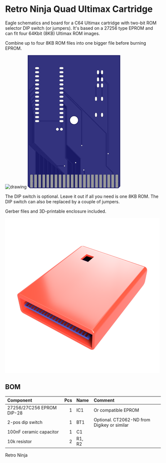 # Retro Ninja Quad Ultimax Cartridge

Eagle schematics and board for a C64 Ultimax cartridge with two-bit ROM selector DIP switch (or jumpers). It's based on a 27256 type EPROM and can fit four 64Kbit (8KB) Ultimax ROM images.

Combine up to four 8KB ROM files into one bigger file before burning EPROM.

<img src="images/pcb-top.svg" alt="drawing" width="300"/> <img src="images/pcb-bottom.svg" alt="drawing" width="300"/>

The DIP switch is optional. Leave it out if all you need is one 8KB ROM. The DIP switch can also be replaced by a couple of jumpers.

Gerber files and 3D-printable enclosure included.

<img src="images/cartridge-with-rom-selector-rendered.png" alt="drawing" width="500"/>

## BOM
 |Component|Pcs |Name|Comment|
 |:--------|---:|:---|:------|
 | 27256/27C256 EPROM DIP-28| 1 | IC1 | Or compatible EPROM |
 | 2-pos dip switch | 1 | BT1| Optional. CT2062-ND from Digikey or similar | 
 | 100nF ceramic capacitor | 1 | C1 ||
 | 10k resistor | 2 | R1, R2 ||
 
Retro Ninja
